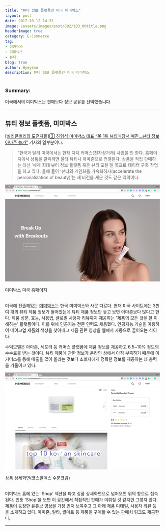 ```yaml
---
title: "뷰티 정보 플랫폼인 미국 미미박스"
layout: post
date: 2017-10-12 14:32
image: /assets/images/post/002/183_00title.png
headerImage: true
category: E-Commerce
tag:
- 이커머스
- 미미박스
- 뷰티
blog: true
author: Hyeyeon
description: 뷰티 정보 플랫폼인 미국 미미박스
---
```


### Summary:

미국에서의 미미박스는 판매보다 정보 공유를 선택했습니다.

---

## 뷰티 정보 플랫폼, 미미박스

[[실리콘밸리의 도전자들]③ 하형석 미미박스 대표 “美 1위 뷰티매장서 매진…뷰티 정보 아마존 능가”](http://biz.chosun.com/site/data/html_dir/2017/07/26/2017072601387.html#csidxd4d4476a9fcc0c4830e9ac41b042a9b) 기사의 일부분이다.

> “한국과 달리 미국에서는 현재 자체 커머스(전자상거래) 사업을 안 한다. 홈페이지에서 상품을 클릭하면 울타 뷰티나 아마존으로 연결된다. 상품을 직접 판매하는 대신 ‘세계 최대 뷰티 정보 플랫폼 혹은 뷰티 포털’을 목표로 데이터 구축 작업을 하고 있다. 올해 들어 ‘뷰티의 개인화를 가속화하자(accelerate the personalization of beauty)’는 새 비전을 세운 것도 같은 맥락이다.

![pic1](/assets/images/post/002/183_01.png)
<figcaption class="caption">미미박스 미국 홈페이지</figcaption>
<br>

미국에 진출해있는 [미미박스](https://us.memebox.com)는 한국 미미박스와 사뭇 다르다. 현재 미국 사이트에는 3만여 개의 뷰티 제품 정보가 들어있는데 뷰티 제품 정보만 놓고 보면 아마존보다 많다고 한다. 제품 성분, 효능, 사용법, 글로벌 사용자 리뷰까지 제공하는 '제품의 모든 것을 잘 이해하는' 플랫폼이다. 이를 위해 인공지능 전문 인력도 채용했다. 인공지능 기술을 이용하여 메이크업 제품의 색상을 찾아내고 제품 관련 영상을 웹에서 자동으로 끌어오는 식이다.

수익모델은 아마존, 세포라 등 커머스 플랫폼에 제품 정보를 제공하고 6.5~10% 정도의 수수료를 받는 것이다. 뷰티 제품에 관한 정보가 온라인 상에서 아직 부족하기 때문에 이커머스를 통해 매출을 많이 올리는 것보다 소비자에게 정확한 정보를 제공하는 데 총력을 기울이고 있다.

![pic1](/assets/images/post/002/183_02.png)
<figcaption class="caption">상품 상세화면(코스알엑스 수분크림)</figcaption>
<br>

미미박스 홈에 있는 'Shop' 섹션을 타고 상품 상세화면으로 넘어오면 위의 창으로 접속된다. 언뜻 'Shop'을 보면 이 공간에서 직접적인 판매가 이뤄질 것 같지만 그렇지 않다. 제품이 등장한 유튜브 영상을 가장 먼저 보여주고 그 아래 제품 디테일, 사용자 리뷰 등을 소개하고 있다. 아마존, 얼타, 월마트 등 제품을 구매할 수 있는 판매처 링크도 제공한다.

---
